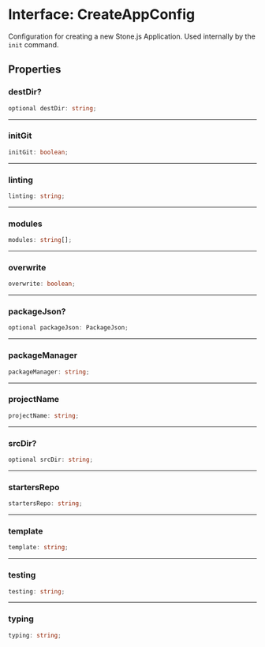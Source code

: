 # Interface: CreateAppConfig

Configuration for creating a new Stone.js Application.
Used internally by the `init` command.

## Properties

### destDir?

```ts
optional destDir: string;
```

***

### initGit

```ts
initGit: boolean;
```

***

### linting

```ts
linting: string;
```

***

### modules

```ts
modules: string[];
```

***

### overwrite

```ts
overwrite: boolean;
```

***

### packageJson?

```ts
optional packageJson: PackageJson;
```

***

### packageManager

```ts
packageManager: string;
```

***

### projectName

```ts
projectName: string;
```

***

### srcDir?

```ts
optional srcDir: string;
```

***

### startersRepo

```ts
startersRepo: string;
```

***

### template

```ts
template: string;
```

***

### testing

```ts
testing: string;
```

***

### typing

```ts
typing: string;
```
